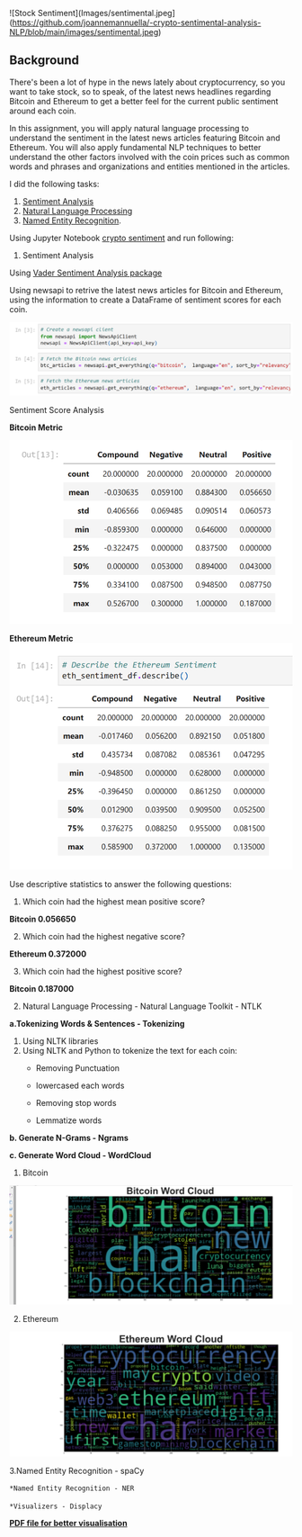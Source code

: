 ![Stock Sentiment](Images/sentimental.jpeg](https://github.com/joannemannuella/-crypto-sentimental-analysis-NLP/blob/main/images/sentimental.jpeg)

## Background

There's been a lot of hype in the news lately about cryptocurrency, so you want to take stock, so to speak, of the latest news headlines regarding Bitcoin and Ethereum to get a better feel for the current public sentiment around each coin.

In this assignment, you will apply natural language processing to understand the sentiment in the latest news articles featuring Bitcoin and Ethereum. You will also apply fundamental NLP techniques to better understand the other factors involved with the coin prices such as common words and phrases and organizations and entities mentioned in the articles.

I did the following tasks:

1. [Sentiment Analysis](#1---Sentiment-Analysis)
2. [Natural Language Processing](#2---Natural-Language-Processing)
3. [Named Entity Recognition](#3---Named-Entity-Recognition).

Using Jupyter Notebook [crypto sentiment]([crypto_sentiment.ipynb](https://github.com/joannemannuella/-crypto-sentimental-analysis-NLP/blob/main/crypto_sentiment.ipynb)) and run following:


1. Sentiment Analysis

Using [Vader Sentiment Analysis package](https://www.nltk.org/howto/sentiment.html)

Using newsapi to retrive the latest news articles for Bitcoin and Ethereum, using the information to create a DataFrame of sentiment scores for each coin.

![API](images/API.png)


Sentiment Score Analysis

**Bitcoin Metric**

![BTC](images/btc_metrics.png)

**Ethereum Metric**
![ETH](images/eth_metrics.png)

Use descriptive statistics to answer the following questions:
1. Which coin had the highest mean positive score?

**Bitcoin 0.056650**

2. Which coin had the highest negative score?

**Ethereum 0.372000**

3. Which coin had the highest positive score?

**Bitcoin 0.187000**

2. Natural Language Processing - Natural Language Toolkit - NTLK

**a.Tokenizing Words & Sentences - Tokenizing**

 1. Using NLTK libraries
 2. Using NLTK and Python to tokenize the text for each coin:
    * Removing Punctuation
    
    * lowercased each words
    
    * Removing stop words
    
    * Lemmatize words
    


**b. Generate N-Grams - Ngrams**


**c. Generate Word Cloud - WordCloud**

 1. Bitcoin
 
 ![btccloud](images/bitcoin_wordcloud.png)
 
 2. Ethereum
 
 ![ethcloud](images/eth_worldcloud.png)


3.Named Entity Recognition - spaCy

    *Named Entity Recognition - NER
    
    *Visualizers - Displacy


**[PDF file for better visualisation](https://github.com/joannemannuella/-crypto-sentimental-analysis-NLP/blob/main/crypto_senti%E2%80%A6%20(2)%20-%20JupyterLab.pdf)**
